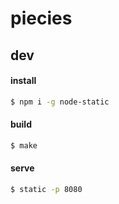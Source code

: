 piecies
=======

## dev

#### install
```sh
$ npm i -g node-static
```

#### build
```sh
$ make
```

#### serve
```sh
$ static -p 8080
```
